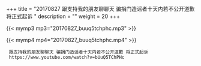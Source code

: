 +++
title = "20170827  跟支持我的朋友聊聊天 骗捐门造谣者十天内若不公开道歉 将正式起诉 "
description = ""
weight = 20
+++

{{< mymp3 mp3="20170827_buuq5tchphc.mp3" >}}

{{< mymp4 mp4="20170827_buuq5tchphc.mp4" >}}

     跟支持我的朋友聊聊天 骗捐门造谣者十天内若不公开道歉 将正式起诉 
     https://www.youtube.com/watch?v=bUuQ5TChPHc 
     
